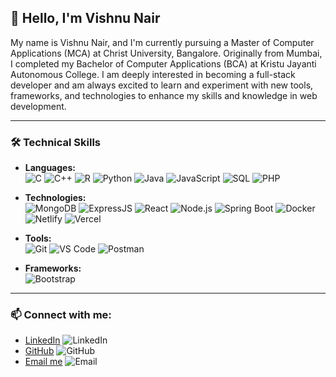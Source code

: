 ## 👋 Hello, I'm Vishnu Nair

My name is Vishnu Nair, and I'm currently pursuing a Master of Computer Applications (MCA) at Christ University, Bangalore. Originally from Mumbai, I completed my Bachelor of Computer Applications (BCA) at Kristu Jayanti Autonomous College. I am deeply interested in becoming a full-stack developer and am always excited to learn and experiment with new tools, frameworks, and technologies to enhance my skills and knowledge in web development.

---



### 🛠 Technical Skills

- **Languages:**  
  ![C](https://img.shields.io/badge/-C-00599C?style=flat-square&logo=c&logoColor=white)
  ![C++](https://img.shields.io/badge/-C++-00599C?style=flat-square&logo=c%2B%2B&logoColor=white)
  ![R](https://img.shields.io/badge/-R-276DC3?style=flat-square&logo=r&logoColor=white)
  ![Python](https://img.shields.io/badge/-Python-3776AB?style=flat-square&logo=python&logoColor=white)
  ![Java](https://img.shields.io/badge/-Java-007396?style=flat-square&logo=java&logoColor=white)
  ![JavaScript](https://img.shields.io/badge/-JavaScript-F7DF1E?style=flat-square&logo=javascript&logoColor=black)
  ![SQL](https://img.shields.io/badge/-SQL-4479A1?style=flat-square&logo=mysql&logoColor=white)
  ![PHP](https://img.shields.io/badge/-PHP-777BB4?style=flat-square&logo=php&logoColor=white)

- **Technologies:**  
  ![MongoDB](https://img.shields.io/badge/-MongoDB-47A248?style=flat-square&logo=mongodb&logoColor=white)
  ![ExpressJS](https://img.shields.io/badge/-ExpressJS-000000?style=flat-square&logo=express&logoColor=white)
  ![React](https://img.shields.io/badge/-React-61DAFB?style=flat-square&logo=react&logoColor=black)
  ![Node.js](https://img.shields.io/badge/-Node.js-339933?style=flat-square&logo=node.js&logoColor=white)
  ![Spring Boot](https://img.shields.io/badge/-Spring%20Boot-6DB33F?style=flat-square&logo=spring-boot&logoColor=white)
  ![Docker](https://img.shields.io/badge/-Docker-2496ED?style=flat-square&logo=docker&logoColor=white)
  ![Netlify](https://img.shields.io/badge/-Netlify-00C7B7?style=flat-square&logo=netlify&logoColor=white)
  ![Vercel](https://img.shields.io/badge/-Vercel-000000?style=flat-square&logo=vercel&logoColor=white)

- **Tools:**  
  ![Git](https://img.shields.io/badge/-Git-F05032?style=flat-square&logo=git&logoColor=white)
  ![VS Code](https://img.shields.io/badge/-VS%20Code-007ACC?style=flat-square&logo=visual-studio-code&logoColor=white)
  ![Postman](https://img.shields.io/badge/-Postman-FF6C37?style=flat-square&logo=postman&logoColor=white)

- **Frameworks:**  
  ![Bootstrap](https://img.shields.io/badge/-Bootstrap-7952B3?style=flat-square&logo=bootstrap&logoColor=white)



---

### 📫 Connect with me:
- [LinkedIn](https://www.linkedin.com/in/vishnu-nair-aa462b245) ![LinkedIn](https://img.shields.io/badge/-LinkedIn-0A66C2?style=flat-square&logo=linkedin&logoColor=white)
- [GitHub](https://github.com/Vishnu-comp) ![GitHub](https://img.shields.io/badge/-GitHub-181717?style=flat-square&logo=github&logoColor=white)
- [Email me](mailto:vishnunair2323@gmail.com) ![Email](https://img.shields.io/badge/-Email-D14836?style=flat-square&logo=gmail&logoColor=white)

